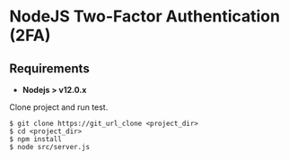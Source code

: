 # NodeJS Two-Factor Authentication (2FA)

## Requirements

* **Nodejs > v12.0.x**

Clone project and run test.

```
$ git clone https://git_url_clone <project_dir>
$ cd <project_dir>
$ npm install
$ node src/server.js
```